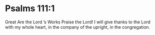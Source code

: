 # Psalms 111:1

Great Are the Lord ’s Works Praise the Lord! I will give thanks to the Lord with my whole heart, in the company of the upright, in the congregation.
